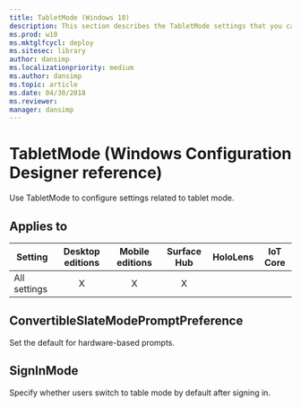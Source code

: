```yaml
---
title: TabletMode (Windows 10)
description: This section describes the TabletMode settings that you can configure in provisioning packages for Windows 10 using Windows Configuration Designer.
ms.prod: w10
ms.mktglfcycl: deploy
ms.sitesec: library
author: dansimp
ms.localizationpriority: medium
ms.author: dansimp
ms.topic: article
ms.date: 04/30/2018
ms.reviewer: 
manager: dansimp
---
```


# TabletMode (Windows Configuration Designer reference)

Use TabletMode to configure settings related to tablet mode.

## Applies to

| Setting   | Desktop editions | Mobile editions | Surface Hub | HoloLens | IoT Core |
| --- | :---: | :---: | :---: | :---: | :---: |
| All settings | X | X | X |  |  |

## ConvertibleSlateModePromptPreference

Set the default for hardware-based prompts. 

## SignInMode

Specify whether users switch to table mode by default after signing in.
